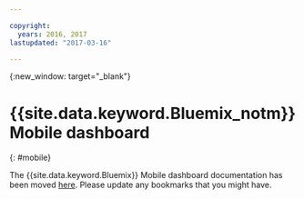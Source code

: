 ```yaml
---

copyright:
  years: 2016, 2017
lastupdated: "2017-03-16"

---
```

{:new_window: target="_blank"}

# {{site.data.keyword.Bluemix_notm}} Mobile dashboard
{: #mobile}

The {{site.data.keyword.Bluemix}} Mobile dashboard documentation has been moved [here](/docs/cloudnative/index.html). Please update any bookmarks that you might have.
